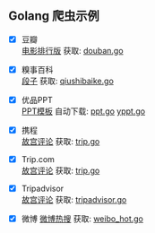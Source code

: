 ## Golang 爬虫示例
- [x] 豆瓣    
      [电影排行版](https://movie.douban.com/chart) 获取: [douban.go](douban.go)

- [x] 糗事百科   
      [段子](https://www.qiushibaike.com/text/) 获取: [qiushibaike.go](qiushibaike.go)

- [x] 优品PPT   
      [PPT模板](http://www.ypppt.com/) 自动下载: [ppt.go](ppt.go)   [yppt.go](ypppt.go)

- [x] 携程   
      [故宫评论](https://m.ctrip.com/webapp/you/comment/1/229-sight.html?DistrictName=%E6%95%85%E5%AE%AB) 获取: [trip.go](trip.go)

- [x] Trip.com   
      [故宫评论](https://us.trip.com/travel-guide/beijing/the-palace-museum-75595/) 获取: [trip.go](trip.go)    

- [x] Tripadvisor   
      [故宫评论](https://www.tripadvisor.co.uk/Attraction_Review-g294212-d319086-Reviews-Forbidden_City_The_Palace_Museum-Beijing.html#REVIEWS) 获取: [tripadvisor.go](tripadvisor.go)
      
- [x] 微博
      [微博热搜]("https://s.weibo.com/top/summary") 获取: [weibo_hot.go](weibo_hot.go)